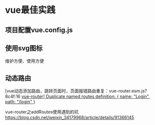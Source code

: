 # vue最佳实践

## 项目配置vue.config.js

## 使用svg图标

维护方便、使用方便

## 动态路由

[vue动态添加路由，跳转页面时，页面报错路由重复：vue-router.esm.js?8c4f:16 [vue-router\] Duplicate named routes definition: { name: "Login", path: "/login" }](https://www.cnblogs.com/fqh123/p/11571688.html)

vue-router之addRoutes使用遇到的坑 https://blog.csdn.net/weixin_34179968/article/details/91366145

